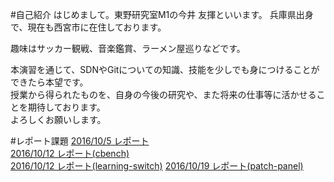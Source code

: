 #自己紹介
はじめまして。東野研究室M1の今井 友揮といいます。
兵庫県出身で、現在も西宮市に在住しております。

趣味はサッカー観戦、音楽鑑賞、ラーメン屋巡りなどです。

本演習を通じて、SDNやGitについての知識、技能を少しでも身につけることができたら本望です。  
授業から得られたものを、自身の今後の研究や、また将来の仕事等に活かせることを期待しております。  
よろしくお願いします。

#レポート課題
[2016/10/5 レポート](https://github.com/handai-trema/hello-trema-tomok0823/blob/develop/report/2016_10_05.md)  
[2016/10/12 レポート(cbench)](https://github.com/handai-trema/cbench-tomok0823/blob/master/report/report.md)  
[2016/10/12 レポート(learning-switch)](https://github.com/handai-trema/learning-switch-tomok0823/blob/master/report.md)
[2016/10/19 レポート(patch-panel)](https://github.com/handai-trema/patch-panel-tomok0823/blob/develop/report.md)